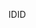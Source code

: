  <span data-ttu-id="b2ee2-101">ID</span><span class="sxs-lookup"><span data-stu-id="b2ee2-101">ID</span></span> 